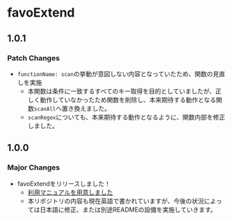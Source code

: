 # favoExtend

## 1.0.1

### Patch Changes

- `functionName: scan`の挙動が意図しない内容となっていたため、関数の見直しを実施
  - 本関数は条件に一致するすべてのキー取得を目的としていましたが、正しく動作していなかったため関数を削除し、本来期待する動作となる関数`scanAll`へ置き換えました。
  - `scanRegex`についても、本来期待する動作となるように、関数内部を修正しました。

## 1.0.0

### Major Changes

- favoExtendをリリースしました！
  - [利用マニュアルを用意しました](https://zenn.dev/nkte8/books/favoextend-manual)
  - 本リポジトリの内容も現在英語で書かれていますが、今後の状況によっては日本語に修正、または別途READMEの設備を実施していきます。

